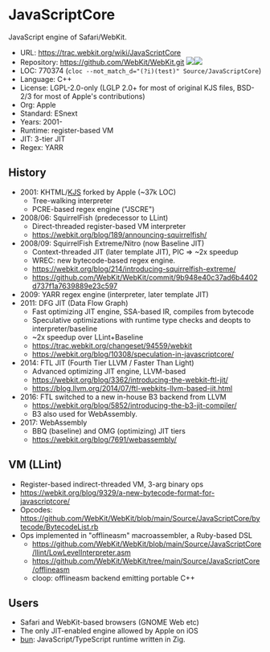# JavaScriptCore

JavaScript engine of Safari/WebKit.

* URL:        https://trac.webkit.org/wiki/JavaScriptCore
* Repository: https://github.com/WebKit/WebKit.git <img src="https://img.shields.io/github/stars/WebKit/WebKit?label=&style=flat-square" /><img src="https://img.shields.io/github/last-commit/WebKit/WebKit?label=&style=flat-square" />
* LOC:        770374 (`cloc --not_match_d="(?i)(test)" Source/JavaScriptCore`)
* Language:   C++
* License:    LGPL-2.0-only (LGLP 2.0+ for most of original KJS files, BSD-2/3 for most of Apple's contributions)
* Org:        Apple
* Standard:   ESnext
* Years:      2001-
* Runtime:    register-based VM
* JIT:        3-tier JIT
* Regex:      YARR

## History

* 2001: KHTML/[KJS](kjs.md) forked by Apple (~37k LOC)
  * Tree-walking interpreter
  * PCRE-based regex engine ("JSCRE")
* 2008/06: SquirrelFish (predecessor to LLint)
  * Direct-threaded register-based VM interpreter
  * https://webkit.org/blog/189/announcing-squirrelfish/
* 2008/09: SquirrelFish Extreme/Nitro (now Baseline JIT)
  * Context-threaded JIT (later template JIT), PIC => ~2x speedup
  * WREC: new bytecode-based regex engine.
  * https://webkit.org/blog/214/introducing-squirrelfish-extreme/
  * https://github.com/WebKit/WebKit/commit/9b948e40c37ad6b4402d737f1a7639889e23c597
* 2009: YARR regex engine (interpreter, later template JIT)
* 2011: DFG JIT (Data Flow Graph)
  * Fast optimizing JIT engine, SSA-based IR, compiles from bytecode
  * Speculative optimizations with runtime type checks and deopts to interpreter/baseline
  * ~2x speedup over LLint+Baseline
  * https://trac.webkit.org/changeset/94559/webkit
  * https://webkit.org/blog/10308/speculation-in-javascriptcore/
* 2014: FTL JIT (Fourth Tier LLVM / Faster Than Light)
  * Advanced optimizing JIT engine, LLVM-based
  * https://webkit.org/blog/3362/introducing-the-webkit-ftl-jit/
  * https://blog.llvm.org/2014/07/ftl-webkits-llvm-based-jit.html
* 2016: FTL switched to a new in-house B3 backend from LLVM
  * https://webkit.org/blog/5852/introducing-the-b3-jit-compiler/
  * B3 also used for WebAssembly.
* 2017: WebAssembly
  * BBQ (baseline) and OMG (optimizing) JIT tiers
  * https://webkit.org/blog/7691/webassembly/

## VM (LLint)

* Register-based indirect-threaded VM, 3-arg binary ops
* https://webkit.org/blog/9329/a-new-bytecode-format-for-javascriptcore/
* Opcodes: https://github.com/WebKit/WebKit/blob/main/Source/JavaScriptCore/bytecode/BytecodeList.rb
* Ops implemented in "offlineasm" macroassembler, a Ruby-based DSL
  * https://github.com/WebKit/WebKit/blob/main/Source/JavaScriptCore/llint/LowLevelInterpreter.asm
  * https://github.com/WebKit/WebKit/tree/main/Source/JavaScriptCore/offlineasm
  * cloop: offlineasm backend emitting portable C++

## Users

* Safari and WebKit-based browsers (GNOME Web etc)
* The only JIT-enabled engine allowed by Apple on iOS
* [bun](https://github.com/oven-sh/bun): JavaScript/TypeScript runtime written in Zig.

<!-- baseline: ./jsc-dfg --useDFGJIT=false --useFTLJIT=false -->
